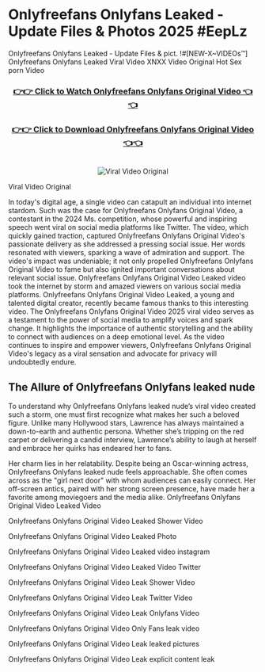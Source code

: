 # Onlyfreefans Onlyfans Leaked - Update Files & Photos 2025 #EepLz

Onlyfreefans Onlyfans Leaked - Update Files & pict. !#[NEW-X~VIDEOs™] Onlyfreefans Onlyfans Leaked Viral Video XNXX Video Original Hot Sex porn Video
<br>
<div align="center">
<h3><a href="https://links2leaks.com?utm_source=onlyfreefans&utm_medium=gitlong" rel="nofollow">👉👉 Click to Watch Onlyfreefans Onlyfans Original Video 👈👈</a></h3>
<h3><a href="https://links2leaks.com?utm_source=onlyfreefans&utm_medium=gitlong" rel="nofollow">👉👉 Click to Download Onlyfreefans Onlyfans Original Video 👈👈</a></h3>
<br>
<a href="https://links2leaks.com?utm_source=onlyfreefans&utm_medium=gitlong" rel="nofollow"><img src="https://i.ibb.co/Gkj2r4b/banner.png" alt="Viral Video Original" style="max-width: 100%; display: inline-block;" data-target="animated-image.originalImage"></a>
</div>

Viral Video Original

In today's digital age, a single video can catapult an individual into internet stardom. Such was the case for Onlyfreefans Onlyfans Original Video, a contestant in the 2024 Ms. competition, whose powerful and inspiring speech went viral on social media platforms like Twitter.
The video, which quickly gained traction, captured Onlyfreefans Onlyfans Original Video's passionate delivery as she addressed a pressing social issue. Her words resonated with viewers, sparking a wave of admiration and support. The video's impact was undeniable; it not only propelled Onlyfreefans Onlyfans Original Video to fame but also ignited important conversations about relevant social issue.
Onlyfreefans Onlyfans Original Video Leaked video took the internet by storm and amazed viewers on various social media platforms. Onlyfreefans Onlyfans Original Video Leaked, a young and talented digital creator, recently became famous thanks to this interesting video.
The Onlyfreefans Onlyfans Original Video 2025 viral video serves as a testament to the power of social media to amplify voices and spark change. It highlights the importance of authentic storytelling and the ability to connect with audiences on a deep emotional level. As the video continues to inspire and empower viewers, Onlyfreefans Onlyfans Original Video's legacy as a viral sensation and advocate for privacy will undoubtedly endure.

<h2>The Allure of Onlyfreefans Onlyfans leaked nude</h2>


To understand why Onlyfreefans Onlyfans leaked nude’s viral video created such a storm, one must first recognize what makes her such a beloved figure. Unlike many Hollywood stars, Lawrence has always maintained a down-to-earth and authentic persona. Whether she’s tripping on the red carpet or delivering a candid interview, Lawrence’s ability to laugh at herself and embrace her quirks has endeared her to fans.

Her charm lies in her relatability. Despite being an Oscar-winning actress, Onlyfreefans Onlyfans leaked nude feels approachable. She often comes across as the "girl next door" with whom audiences can easily connect. Her off-screen antics, paired with her strong screen presence, have made her a favorite among moviegoers and the media alike.
Onlyfreefans Onlyfans Original Video Leaked Video

Onlyfreefans Onlyfans Original Video Leaked Shower Video

Onlyfreefans Onlyfans Original Video Leaked Photo

Onlyfreefans Onlyfans Original Video Leaked video instagram

Onlyfreefans Onlyfans Original Video Leaked Video Twitter

Onlyfreefans Onlyfans Original Video Leak Shower Video

Onlyfreefans Onlyfans Original Video Leak Twitter Video

Onlyfreefans Onlyfans Original Video Leak Onlyfans Video

Onlyfreefans Onlyfans Original Video Only Fans leak video

Onlyfreefans Onlyfans Original Video Leak leaked pictures

Onlyfreefans Onlyfans Original Video Leak explicit content leak